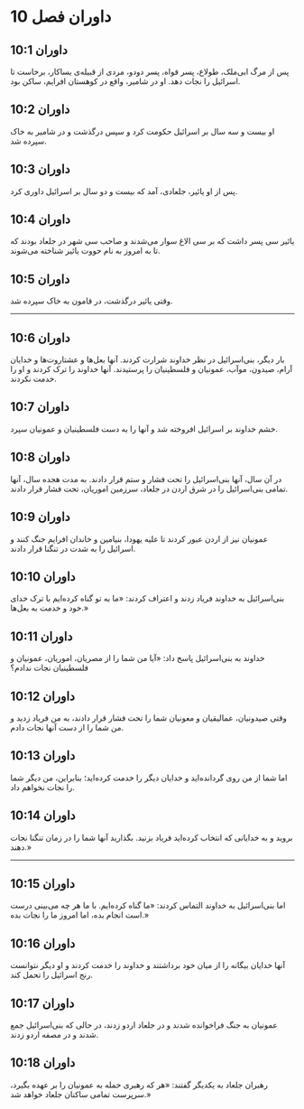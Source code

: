 # داوران فصل 10

## داوران 10:1

پس از مرگ ابی‌ملک، طولاع، پسر فواه، پسر دودو، مردی از قبیله‌ی یساکار، برخاست تا اسرائیل را نجات دهد. او در شامیر، واقع در کوهستان افرایم، ساکن بود.

## داوران 10:2

او بیست و سه سال بر اسرائیل حکومت کرد و سپس درگذشت و در شامیر به خاک سپرده شد.

## داوران 10:3

پس از او یائیر، جلعادی، آمد که بیست و دو سال بر اسرائیل داوری کرد.

## داوران 10:4

یائیر سی پسر داشت که بر سی الاغ سوار می‌شدند و صاحب سی شهر در جلعاد بودند که تا به امروز به نام حووت یائیر شناخته می‌شوند.

## داوران 10:5

وقتی یائیر درگذشت، در قامون به خاک سپرده شد.

---

## داوران 10:6

بار دیگر، بنی‌اسرائیل در نظر خداوند شرارت کردند. آنها بعل‌ها و عشتاروت‌ها و خدایان آرام، صیدون، موآب، عمونیان و فلسطینیان را پرستیدند. آنها خداوند را ترک کردند و او را خدمت نکردند.

## داوران 10:7

خشم خداوند بر اسرائیل افروخته شد و آنها را به دست فلسطینیان و عمونیان سپرد.

## داوران 10:8

در آن سال، آنها بنی‌اسرائیل را تحت فشار و ستم قرار دادند. به مدت هجده سال، آنها تمامی بنی‌اسرائیل را در شرق اردن در جلعاد، سرزمین اموریان، تحت فشار قرار دادند.

## داوران 10:9

عمونیان نیز از اردن عبور کردند تا علیه یهودا، بنیامین و خاندان افرایم جنگ کنند و اسرائیل را به شدت در تنگنا قرار دادند.

## داوران 10:10

بنی‌اسرائیل به خداوند فریاد زدند و اعتراف کردند: «ما به تو گناه کرده‌ایم با ترک خدای خود و خدمت به بعل‌ها.»

## داوران 10:11

خداوند به بنی‌اسرائیل پاسخ داد: «آیا من شما را از مصریان، اموریان، عمونیان و فلسطینیان نجات ندادم؟

## داوران 10:12

وقتی صیدونیان، عمالیقیان و معونیان شما را تحت فشار قرار دادند، به من فریاد زدید و من شما را از دست آنها نجات دادم.

## داوران 10:13

اما شما از من روی گردانده‌اید و خدایان دیگر را خدمت کرده‌اید؛ بنابراین، من دیگر شما را نجات نخواهم داد.

## داوران 10:14

بروید و به خدایانی که انتخاب کرده‌اید فریاد بزنید. بگذارید آنها شما را در زمان تنگنا نجات دهند.»

---

## داوران 10:15

اما بنی‌اسرائیل به خداوند التماس کردند: «ما گناه کرده‌ایم. با ما هر چه می‌بینی درست است انجام بده، اما امروز ما را نجات بده.»

## داوران 10:16

آنها خدایان بیگانه را از میان خود برداشتند و خداوند را خدمت کردند و او دیگر نتوانست رنج اسرائیل را تحمل کند.

## داوران 10:17

عمونیان به جنگ فراخوانده شدند و در جلعاد اردو زدند، در حالی که بنی‌اسرائیل جمع شدند و در مصفه اردو زدند.

## داوران 10:18

رهبران جلعاد به یکدیگر گفتند: «هر که رهبری حمله به عمونیان را بر عهده بگیرد، سرپرست تمامی ساکنان جلعاد خواهد شد.»
